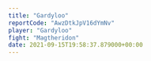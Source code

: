 ```yaml
---
title: "Gardyloo"
reportCode: "AwzDtkJpV16dYmNv"
player: "Gardyloo"
fight: "Magtheridon"
date: 2021-09-15T19:58:37.879000+00:00
---
```

